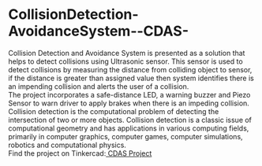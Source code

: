 # CollisionDetection-AvoidanceSystem--CDAS-
Collision Detection and Avoidance System is presented as a solution that helps to detect collisions using Ultrasonic sensor. This sensor is used to detect collisions by measuring the distance from colliding object to sensor, if the distance is greater than assigned value then system identifies there is an impending collision and alerts the user of a collision.<br>
The project incorporates a safe-distance LED, a warning buzzer and Piezo Sensor to warn driver to apply brakes when there is an impeding collision. Collision detection is the computational problem of detecting the intersection of two or more objects. Collision detection is a classic issue of computational geometry and has applications in various computing fields, primarily in computer graphics, computer games, computer simulations, robotics and computational physics. <br> 
Find the project on Tinkercad:<a href="https://www.tinkercad.com/things/gxHdoIF3H8k-siesgst-collision-detection-and-avoidance-system-cdas-/editel"> CDAS Project </a> 
